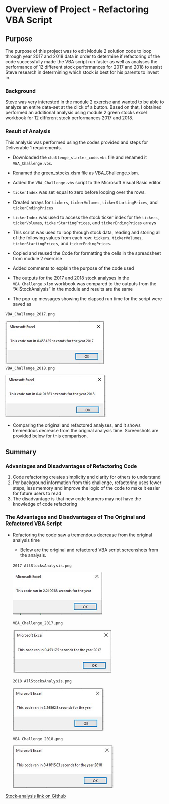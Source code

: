 # Overview of Project - Refactoring VBA Script  

## Purpose
The purpose of this project was to edit Module 2 solution code to loop through year 2017 and 2018 data in order to determine if refactoring of the code successfully made the VBA script run faster as well as analyses the performance of 12 different stock performances for 2017 and 2018 to assist Steve research in determining which stock is best for his parents to invest in.

### Background
Steve was very interested in the module 2 exercise and wanted to be able to analyze an entire data-set at the click of a button. Based on that, I obtained performed an additional analysis using module 2 green stocks excel workbook for 12 different stock performances 2017 and 2018. 

### Result of Analysis
This analysis was performed using the codes provided and steps for Deliverable 1 requirements.
 * Downloaded  the `challenge_starter_code.vbs` file and renamed it `VBA_Challenge.vbs`.
  
 * Renamed the green_stocks.xlsm file as VBA_Challenge.xlsm.
 * Added the `VBA_Challenge.vbs` script to the Microsoft Visual Basic editor.
 * `tickerIndex` was set equal to zero before looping over the rows. 
 * Created arrays for `tickers`, `tickerVolumes`, `tickerStartingPrices`, and `tickerEndingPrices` 
 * `tickerIndex` was used to access the stock ticker index for the `tickers`, `tickerVolumes`, `tickerStartingPrices`, and `tickerEndingPrices` arrays 
 * This script was used to loop through stock data, reading and storing all of the following values from each row:  `tickers`,  `tickerVolumes`, `tickerStartingPrices`, and `tickerEndingPrices`. 
 * Copied and reused the Code for formatting the cells in the spreadsheet from module 2 exercise
 * Added comments to explain the purpose of the code used
 * The outputs for the 2017 and 2018 stock analyses in the `VBA_Challenge.xlsm` workbook was compared to the outputs from the “AllStockAnalysis” in the module and results are the same
 * The pop-up messages showing the elapsed run time for the script were saved as 
 
 `VBA_Challenge_2017.png`
 
  ![VBA_Challenge_2017.png](https://github.com/charleside2001/Stock-analysis/blob/main/Resources/VBA_Challenge_2017.png)     
 `VBA_Challenge_2018.png`
 
 ![VBA_Challenge_2018.png](https://github.com/charleside2001/Stock-analysis/blob/main/Resources/VBA_Challenge_2018.png.png).                
 * Comparing the original and refactored analyses, and it shows tremendous decrease from the original analysis time. Screenshots are provided below for this comparison.
 

## Summary
### Advantages and Disadvantages of Refactoring Code 
 1. Code refactoring creates simplicity and clarity for others to understand 
 2. Per background information from this challenge, refactoring uses fewer steps, less memory and improve the logic of the code to make it easier for future users to read
 3. The disadvantage is that new code learners may not have the knowledge of code refactoring 

### The Advantages and Disadvantages of The Original and Refactored VBA Script

- Refactoring the code saw a tremendous decrease from the original analysis time
  * Below are the original and refactored VBA script  screenshots from the analysis.
  
  `2017 AllStocksAnalysis.png`
  
  ![2017 AllStocksAnalysis.png](https://github.com/charleside2001/Stock-analysis/blob/main/Resources/2017%20AllStocksAnalysis.png)
  
  `VBA_Challenge_2017.png`
  
  ![VBA_Challenge_2017.png](https://github.com/charleside2001/Stock-analysis/blob/main/Resources/VBA_Challenge_2017.png)
  
  `2018 AllStocksAnalysis.png`
  
  ![2018 AllStocksAnalysis.png](https://github.com/charleside2001/Stock-analysis/blob/main/Resources/2018%20AllStocksAnalysis.png)
  
  `VBA_Challenge_2018.png`
  
  ![VBA_Challenge_2018.png](https://github.com/charleside2001/Stock-analysis/blob/main/Resources/VBA_Challenge_2018.png.png)
   
  

 [Stock-analysis link on Github](https://github.com/charleside2001/Stock-analysis.git)

